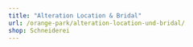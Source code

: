 ```yaml
---
title: "Alteration Location & Bridal"
url: /orange-park/alteration-location-und-bridal/
shop: Schneiderei
---
```

